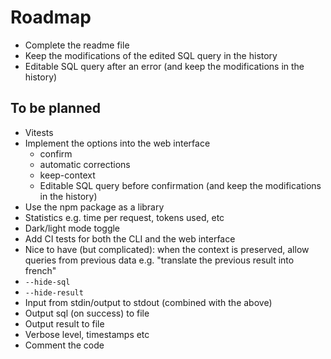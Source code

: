 # Roadmap

-   Complete the readme file
-   Keep the modifications of the edited SQL query in the history
-   Editable SQL query after an error (and keep the modifications in the history)

## To be planned

-   Vitests
-   Implement the options into the web interface
    -   confirm
    -   automatic corrections
    -   keep-context
    -   Editable SQL query before confirmation (and keep the modifications in the history)
-   Use the npm package as a library
-   Statistics e.g. time per request, tokens used, etc
-   Dark/light mode toggle
-   Add CI tests for both the CLI and the web interface
-   Nice to have (but complicated): when the context is preserved, allow queries from previous data e.g. "translate the previous result into french"
-   `--hide-sql`
-   `--hide-result`
-   Input from stdin/output to stdout (combined with the above)
-   Output sql (on success) to file
-   Output result to file
-   Verbose level, timestamps etc
-   Comment the code
